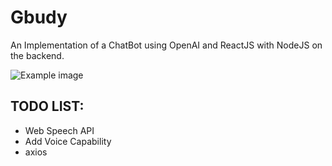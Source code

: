 

# Gbudy
An Implementation of a ChatBot using OpenAI and ReactJS with NodeJS on the backend.

![Example image](https://images.lifestyleasia.com/wp-content/uploads/sites/6/2023/01/30023721/openai-chatgpt-elon-musk-artificial-intelligence.png?tr=w-1200,h-900)



## TODO LIST:
- Web Speech API 
- Add Voice Capability
- axios 


